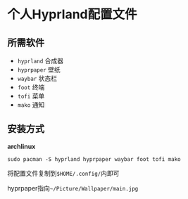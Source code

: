 # 个人Hyprland配置文件
## 所需软件
- `hyprland` 合成器
- `hyprpaper` 壁纸
- `waybar` 状态栏
- `foot` 终端
- `tofi` 菜单
- `mako` 通知
## 安装方式
**archlinux**
```
sudo pacman -S hyprland hyprpaper waybar foot tofi mako
```
将配置文件复制到`$HOME/.config/`内即可

hyprpaper指向`~/Picture/Wallpaper/main.jpg`
